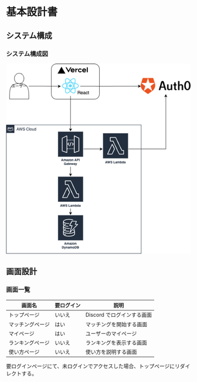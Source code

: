 # 基本設計書

## システム構成

### システム構成図

![システム構成図](img/unitemate-v2.drawio.png)

## 画面設計

### 画面一覧

| 画面名           | 要ログイン | 説明                       |
| ---------------- | ---------- | -------------------------- |
| トップページ     | いいえ     | Discord でログインする画面 |
| マッチングページ | はい       | マッチングを開始する画面   |
| マイページ       | はい       | ユーザーのマイページ       |
| ランキングページ | いいえ     | ランキングを表示する画面   |
| 使い方ページ     | いいえ     | 使い方を説明する画面       |

要ログインページにて、未ログインでアクセスした場合、トップページにリダイレクトする。
